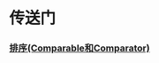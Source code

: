 # 传送门

### [排序(Comparable和Comparator)](https://github.com/fatiaoyezi/jdk-ftyz-example/blob/master/document/Java%E4%B8%ADComparable%E5%92%8CComparator%E7%9A%84%E4%BD%BF%E7%94%A8%E4%B8%8E%E6%AF%94%E8%BE%83.md)